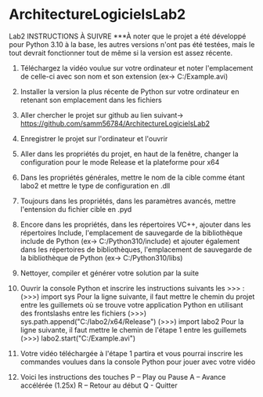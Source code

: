 # ArchitectureLogicielsLab2
Lab2
INSTRUCTIONS À SUIVRE
***À noter que le projet a été développé pour Python 3.10 à la base, les autres versions n'ont pas été testées, mais le tout devrait fonctionner tout de même si la version est assez récente.

1. Téléchargez la vidéo voulue sur votre ordinateur et noter l'emplacement de celle-ci avec son nom et son extension (ex-> C:/Example.avi)

2. Installer la version la plus récente de Python sur votre ordinateur en retenant son emplacement dans les fichiers

3. Aller chercher le projet sur github au lien suivant-> https://github.com/samm56784/ArchitectureLogicielsLab2

4. Enregistrer le projet sur l'ordinateur et l'ouvrir

5. Aller dans les propriétés du projet, en haut de la fenêtre, changer la configuration pour le mode Release et la plateforme pour x64

6. Dans les propriétés générales, mettre le nom de la cible comme étant labo2 et mettre le type de configuration en .dll

7. Toujours dans les propriétés, dans les paramètres avancés, mettre l'entension du fichier cible en .pyd

8. Encore dans les propriétés, dans les répertoires VC++, ajouter dans les répertoires Include, l'emplacement de sauvegarde de la bibliothèque include de Python (ex-> C:/Python310/include) 
et ajouter également dans les répertoires de bibliothèques, l'emplacement de sauvegarde de la bibliothèque de Python (ex-> C:/Python310/libs)

9. Nettoyer, compiler et générer votre solution par la suite

10. Ouvrir la console Python et inscrire les instructions suivants les >>> :
(>>>) import sys
Pour la ligne suivante, il faut mettre le chemin du projet entre les guillemets où se trouve votre application Python en utilisant des frontslashs entre les fichiers
(>>>) sys.path.append("C:/labo2/x64/Release")
(>>>) import labo2
Pour la ligne suivante, il faut mettre le chemin de l'étape 1 entre les guillemets
(>>>) labo2.start("C:/Example.avi")

11. Votre vidéo téléchargée à l'étape 1 partira et vous pourrai inscrire les commandes voulues dans la console Python pour jouer avec votre vidéo

12. Voici les instructions des touches 
P – Play ou Pause
A – Avance accélérée (1.25x)
R – Retour au début
Q - Quitter

